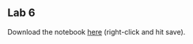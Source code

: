## Lab 6

Download the notebook [here](https://raw.githubusercontent.com/minprog/project/2022/data-science/2%20labs/lab6.ipynb) (right-click and hit save).
